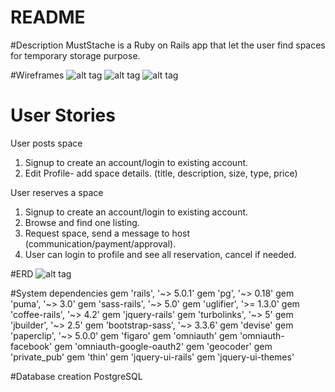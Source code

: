 # README
#Description
MustStache is a Ruby on Rails app that let the user find spaces for temporary storage purpose. 

#Wireframes
![alt tag](http://i.imgur.com/KWS81SQ.jpg)
![alt tag](http://i.imgur.com/CRiuLc7.jpg)
![alt tag](http://i.imgur.com/c0TzKSM.jpg)


# User Stories
User posts space
1. Signup to create an account/login to existing account.
2. Edit Profile- add space details. (title, description, size, type, price)

User reserves a space
1. Signup to create an account/login to existing account.
2. Browse and find one listing.
3. Request space, send a message to host (communication/payment/approval).
4. User can login to profile and see all reservation, cancel if needed.

#ERD
![alt tag](http://i.imgur.com/6avn33o.png)



#System dependencies
gem 'rails', '~> 5.0.1'
gem 'pg', '~> 0.18'
gem 'puma', '~> 3.0'
gem 'sass-rails', '~> 5.0'
gem 'uglifier', '>= 1.3.0'
gem 'coffee-rails', '~> 4.2'
gem 'jquery-rails'
gem 'turbolinks', '~> 5'
gem 'jbuilder', '~> 2.5'
gem 'bootstrap-sass', '~> 3.3.6'
gem 'devise'
gem 'paperclip', '~> 5.0.0'
gem 'figaro'
gem 'omniauth'
gem 'omniauth-facebook'
gem 'omniauth-google-oauth2'
gem 'geocoder'
gem 'private_pub'
gem 'thin'
gem 'jquery-ui-rails'
gem 'jquery-ui-themes'


#Database creation
PostgreSQL




